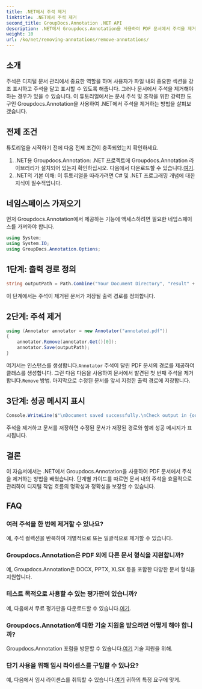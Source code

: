 ```yaml
---
title: .NET에서 주석 제거
linktitle: .NET에서 주석 제거
second_title: GroupDocs.Annotation .NET API
description: .NET에서 Groupdocs.Annotation을 사용하여 PDF 문서에서 주석을 제거하는 방법을 알아보세요. 디지털 문서 관리 프로세스를 단순화하세요.
weight: 10
url: /ko/net/removing-annotations/remove-annotations/
---
```

## 소개
주석은 디지털 문서 관리에서 중요한 역할을 하며 사용자가 파일 내의 중요한 섹션을 강조 표시하고 주석을 달고 표시할 수 있도록 해줍니다. 그러나 문서에서 주석을 제거해야 하는 경우가 있을 수 있습니다. 이 튜토리얼에서는 문서 주석 및 조작을 위한 강력한 도구인 Groupdocs.Annotation을 사용하여 .NET에서 주석을 제거하는 방법을 살펴보겠습니다.
## 전제 조건
튜토리얼을 시작하기 전에 다음 전제 조건이 충족되었는지 확인하세요.
1.  .NET용 Groupdocs.Annotation: .NET 프로젝트에 Groupdocs.Annotation 라이브러리가 설치되어 있는지 확인하십시오. 다음에서 다운로드할 수 있습니다.[여기](https://releases.groupdocs.com/annotation/net/).
2. .NET의 기본 이해: 이 튜토리얼을 따라가려면 C# 및 .NET 프로그래밍 개념에 대한 지식이 필수적입니다.

## 네임스페이스 가져오기
먼저 Groupdocs.Annotation에서 제공하는 기능에 액세스하려면 필요한 네임스페이스를 가져와야 합니다.
```csharp
using System;
using System.IO;
using GroupDocs.Annotation.Options;
```
## 1단계: 출력 경로 정의
```csharp
string outputPath = Path.Combine("Your Document Directory", "result" + Path.GetExtension("input.pdf"));
```
이 단계에서는 주석이 제거된 문서가 저장될 출력 경로를 정의합니다.
## 2단계: 주석 제거
```csharp
using (Annotator annotator = new Annotator("annotated.pdf"))
{
    annotator.Remove(annotator.Get()[0]);
    annotator.Save(outputPath);
}
```
 여기서는 인스턴스를 생성합니다.`Annotator` 주석이 달린 PDF 문서의 경로를 제공하여 클래스를 생성합니다. 그런 다음 다음을 사용하여 문서에서 발견된 첫 번째 주석을 제거합니다.`Remove` 방법. 마지막으로 수정된 문서를 앞서 지정한 출력 경로에 저장합니다.
## 3단계: 성공 메시지 표시
```csharp
Console.WriteLine($"\nDocument saved successfully.\nCheck output in {outputPath}.");
```
주석을 제거하고 문서를 저장하면 수정된 문서가 저장된 경로와 함께 성공 메시지가 표시됩니다.

## 결론
이 자습서에서는 .NET에서 Groupdocs.Annotation을 사용하여 PDF 문서에서 주석을 제거하는 방법을 배웠습니다. 단계별 가이드를 따르면 문서 내의 주석을 효율적으로 관리하여 디지털 작업 흐름의 명확성과 정확성을 보장할 수 있습니다.
## FAQ
### 여러 주석을 한 번에 제거할 수 있나요?
예, 주석 컬렉션을 반복하여 개별적으로 또는 일괄적으로 제거할 수 있습니다.
### Groupdocs.Annotation은 PDF 외에 다른 문서 형식을 지원합니까?
예, Groupdocs.Annotation은 DOCX, PPTX, XLSX 등을 포함한 다양한 문서 형식을 지원합니다.
### 테스트 목적으로 사용할 수 있는 평가판이 있습니까?
 예, 다음에서 무료 평가판을 다운로드할 수 있습니다.[여기](https://releases.groupdocs.com/).
### Groupdocs.Annotation에 대한 기술 지원을 받으려면 어떻게 해야 합니까?
 Groupdocs.Annotation 포럼을 방문할 수 있습니다.[여기](https://forum.groupdocs.com/c/annotation/10) 기술 지원을 위해.
### 단기 사용을 위해 임시 라이센스를 구입할 수 있나요?
 예, 다음에서 임시 라이센스를 취득할 수 있습니다.[여기](https://purchase.groupdocs.com/temporary-license/) 귀하의 특정 요구에 맞게.